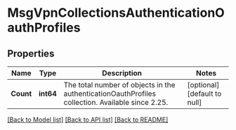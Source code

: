# MsgVpnCollectionsAuthenticationOauthProfiles

## Properties
Name | Type | Description | Notes
------------ | ------------- | ------------- | -------------
**Count** | **int64** | The total number of objects in the authenticationOauthProfiles collection. Available since 2.25. | [optional] [default to null]

[[Back to Model list]](../README.md#documentation-for-models) [[Back to API list]](../README.md#documentation-for-api-endpoints) [[Back to README]](../README.md)


